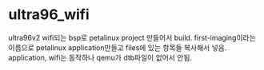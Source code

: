 # ultra96_wifi
ultra96v2 wifi되는 bsp로 petalinux project 만들어서 build.
first-imaging이라는 이름으로 petalinux application만들고 files에 있는 항목들 복사해서 넣음.
application, wifi는 동작하나 qemu가 dtb파일이 없어서 안됨.
